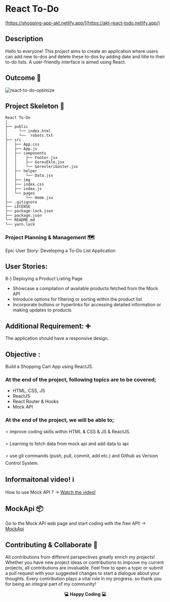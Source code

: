 
# React To-Do
[https://shopping-app-akt.netlify.app/](https://akt-react-todo.netlify.app/)

## Description

Hello to everyone! This project aims to create an application where users can add new to-dos and delete these to-dos by adding date and title to their to-do lists.
A user-friendly interface is aimed using React.

## Outcome 🎥

 ![react-to-do-optimize](https://github.com/KadirTarti/KadirTarti/assets/150926891/0ac80f2b-a092-413b-99af-8de8472c0679)

## Project Skeleton 👷

```
React To-Do
|
├── public
│     └── index.html
│     └──  robots.txt
├── src
│   ├── App.css
│   ├── App.js
│   ├── components
│   │    ├── Footer.jsx
│   │    ├── GorevEkle.jsx
│   │    └── GorevleriGoster.jsx
│   ├── helper
│   │    └── Data.jsx
│   ├── img
│   ├── index.css
│   ├── index.js
│   └── pages
│        └── Home.jsx
├── .gitignore
├── LICENSE
├── package-lock.json
├── package.json
└── README.md
└── yarn.lock

```



### Project Planning & Management 🗺️

Epic User Story: Developing a To-Do List Application 

## User Stories:

8️-) Deploying a Product Listing Page
  - Showcase a compilation of available products fetched from the Mock API
  - Introduce options for filtering or sorting within the product list
  - Incorporate buttons or hyperlinks for accessing detailed information or making updates to products


## Additional Requirement: ➕

The application should have a responsive design.


## Objective :

Build a Shopping Cart App using ReactJS.

### At the end of the project, following topics are to be covered;

- HTML, CSS, JS
- ReactJS
- React Router & Hooks
- Mock API

### At the end of the project, we will be able to;

⭐ improve coding skills within HTML & CSS & JS & ReactJS.

⭐ Learning to fetch data from mock api and add data to api

⭐ use git commands (push, pull, commit, add etc.) and Github as Version Control System.


## Informaitonal video! ℹ️
How to use Mock API ? -> <a href="https://www.youtube.com/watch?v=i_Gvlp83GMk" target="_blank"> Watch the video! </a>

## MockApi 📦
Go to the Mock API web page and start coding with the free API! -> <a href="https://mockapi.io/" target="_blank">MockApi</a>


## Contributing & Collaborate :muscle:
All contributions from different perspectives greatly enrich my projects! Whether you have new project ideas or contributions to improve my current projects, all contributions are invaluable. Feel free to open a topic or submit a pull request with your suggested changes to start a dialogue about your thoughts. Every contribution plays a vital role in my progress. so thank you for being an integral part of my community!


**<p align="center"> 💻 Happy Coding 💻</p>** 
